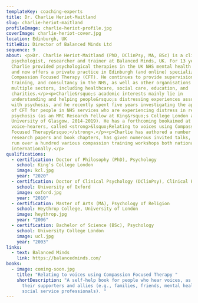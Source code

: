 ```yaml
---
templateKey: coaching-experts
title: Dr. Charlie Heriot-Maitland
slug: charlie-heriot-maitland
profileImage: charlie-heriot-profile.jpg
coverImage: charlie-heriot-cover.jpg
location: Edinburgh, UK
titleBio: Director of Balanced Minds Ltd
sequence: 9
about: <p>Dr. Charlie Heriot-Maitland (PhD, DClinPsy, MA, BSc) is a clinical
  psychologist, researcher and trainer at Balanced Minds, UK. For 13 years,
  Charlie provided psychological therapies in the UK NHS mental health services,
  and now offers a private practice in Edinburgh (and online) specializing in
  Compassion Focused Therapy (CFT). He continues to provide supervision,
  training, and consultancy in the NHS, as well as other organisations across
  multiple sectors, including healthcare, social care, education, and
  charities.</p><p>Charlie&rsquo;s academic interests mainly lie in
  understanding and helping people&rsquo;s distressing experiences associated
  with psychosis, and he recently spent five years investigating the application
  of CFT for people in NHS services who are experiencing distress in relation to
  psychosis (as an MRC Research Fellow at King&rsquo;s College London and the
  University of Glasgow, 2014-2019). He has a forthcoming bookaimed at helping
  voice-hearers, called <strong>&lsquo;Relating to voices using Compassion
  Focused Therapy&rsquo;</strong>.</p><p>Charlie has authored a number of
  research papers and book chapters, has given numerous invited talks, and has
  run over a hundred various compassion training workshops both nationally and
  internationally.</p>
qualifications:
  - certification: Doctor of Philosophy (PhD), Psychology
    school: King’s College London
    image: kcl.jpg
    year: "2020"
  - certification: Doctor of Clinical Psychology (DClinPsy), Clinical Psychology
    school: University of Oxford
    image: oxford.jpg
    year: "2010"
  - certification: Master of Arts (MA), Psychology of Religion
    school: Heythrop College, University of London
    image: heythrop.jpg
    year: "2006"
  - certification: Bachelor of Science (BSc), Psychology
    school: University College London
    image: ucl.jpg
    year: "2003"
links:
  - text: Balanced Minds
    link: https://balancedminds.com/
books:
  - image: coming-soon.jpg
    title: "Relating to voices using Compassion Focused Therapy "
    shortDescription: "A self-help book for people who hear voices, as well as for
      their supporters and allies (e.g., families, friends, mental health and
      social service professionals). "
---
```

